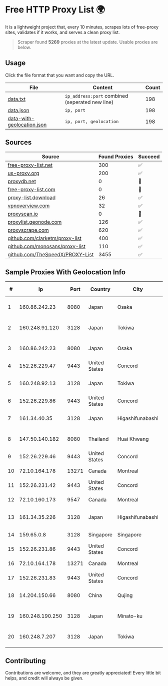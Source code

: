 
# Free HTTP Proxy List 🌍

It is a lightweight project that, every 10 minutes, scrapes lots of free-proxy sites, validates if it works, and serves a clean proxy list.


> Scraper found **5269** proxies at the latest update. Usable proxies are below.

## Usage

Click the file format that you want and copy the URL.


|File|Content|Count|
|----|-------|-----|
|[data.txt](https://raw.githubusercontent.com/themiralay/Proxy-List-World/master/data.txt)|`ip_address:port` combined (seperated new line)|198|
|[data.json](https://raw.githubusercontent.com/themiralay/Proxy-List-World/master/data.json)|`ip, port`|198|
|[data-with-geolocation.json](https://raw.githubusercontent.com/themiralay/Proxy-List-World/master/data-with-geolocation.json)|`ip, port, geolocation`|198|

## Sources

|Source|Found Proxies|Succeed|
|------|-------------|-------|
|[free-proxy-list.net](https://free-proxy-list.net)|300|✅|
|[us-proxy.org](https://www.us-proxy.org)|200|✅|
|[proxydb.net](http://proxydb.net)|0|🚫|
|[free-proxy-list.com](https://free-proxy-list.com/?page=&port=&type%5B%5D=http&type%5B%5D=https&up_time=0&search=Search)|0|🚫|
|[proxy-list.download](https://www.proxy-list.download/HTTP)|26|✅|
|[vpnoverview.com](https://vpnoverview.com/privacy/anonymous-browsing/free-proxy-servers)|32|✅|
|[proxyscan.io](https://www.proxyscan.io)|0|🚫|
|[proxylist.geonode.com](https://proxylist.geonode.com/api/proxy-list?limit=300&page=1&sort_by=lastChecked&sort_type=desc&protocols=http,https)|126|✅|
|[proxyscrape.com](https://api.proxyscrape.com/v2/?request=displayproxies&protocol=http&timeout=10000&country=all&ssl=all&anonymity=all)|620|✅|
|[github.com/clarketm/proxy-list](https://raw.githubusercontent.com/clarketm/proxy-list/master/proxy-list-raw.txt)|400|✅|
|[github.com/monosans/proxy-list](https://raw.githubusercontent.com/monosans/proxy-list/main/proxies/http.txt)|110|✅|
|[github.com/TheSpeedX/PROXY-List](https://raw.githubusercontent.com/TheSpeedX/PROXY-List/master/http.txt)|3455|✅|


## Sample Proxies With Geolocation Info

|#|Ip|Port|Country|City|Internet Service Provider|
|-|--|----|-------|----|-------------------------|
|1|160.86.242.23|8080|Japan|Osaka|Sony Network Communications Inc|
|2|160.248.91.120|3128|Japan|Tokiwa|NTT PC Communications, Inc.|
|3|160.86.242.23|8080|Japan|Osaka|Sony Network Communications Inc|
|4|152.26.229.47|9443|United States|Concord|MCNC|
|5|160.248.92.13|3128|Japan|Tokiwa|NTT PC Communications, Inc.|
|6|152.26.229.86|9443|United States|Concord|MCNC|
|7|161.34.40.35|3128|Japan|Higashifunabashi|NTT PC Communications, Inc.|
|8|147.50.140.182|8080|Thailand|Huai Khwang|CS Loxinfo Public Company Limited|
|9|152.26.229.46|9443|United States|Concord|MCNC|
|10|72.10.164.178|13271|Canada|Montreal|GloboTech Communications|
|11|152.26.231.42|9443|United States|Concord|MCNC|
|12|72.10.160.173|9547|Canada|Montreal|GloboTech Communications|
|13|161.34.35.226|3128|Japan|Higashifunabashi|NTT PC Communications, Inc.|
|14|159.65.0.8|3128|Singapore|Singapore|DigitalOcean, LLC|
|15|152.26.231.86|9443|United States|Concord|MCNC|
|16|72.10.164.178|13271|Canada|Montreal|GloboTech Communications|
|17|152.26.231.83|9443|United States|Concord|MCNC|
|18|14.204.150.66|8080|China|Qujing|China Unicom Yunnan Province Network|
|19|160.248.190.250|3128|Japan|Minato-ku|NTT PC Communications, Inc.|
|20|160.248.7.207|3128|Japan|Tokiwa|NTT PC Communications, Inc.|



## Contributing

Contributions are welcome, and they are greatly appreciated! Every
little bit helps, and credit will always be given.

